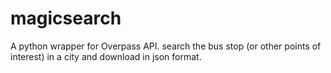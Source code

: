 # magicsearch
A python wrapper for Overpass API. search the bus stop (or other points of interest) in a city and download in json format.
